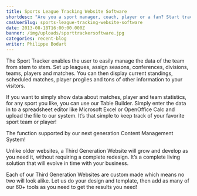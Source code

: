```yaml
---
title: Sports League Tracking Website Software
shortdesc: "Are you a sport manager, coach, player or a fan? Start tracking the progress of your team with our full fledged Sport Tracker developed especially for sport associations. It supports the most common team sports such as Hockey (both US and European scoring rules), Basketball, Soccer, Football and Baseball."
cmsUserSlug: sports-league-tracking-website-software
date: 2013-08-18T16:00:00.000Z
banner: /img/uploads/sporttrackersoftware.jpg
categories: recent-blog
writer: Philippe Bodart
---
```


The Sport Tracker enables the user to easily manage the data of the team from stem to stem. Set up leagues, assign seasons, conferences, divisions, teams, players and matches. You can then display current standings, scheduled matches, player progiles and tons of other information to your visitors.

If you want to simply show data about matches, player and team statistics, for any sport you like, you can use our Table Builder. Simply enter the data in to a spreadsheet editor like Microsoft Excel or OpenOffice Calc and upload the file to our system. It’s that simple to keep track of your favorite sport team or player!

The function supported by our next generation Content Management System!

Unlike older websites, a Third Generation Website will grow and develop as you need it, without requiring a complete redesign. It’s a complete living solution that will evolve in time with your business.

Each of our Third Generation Websites are custom made which means no two will look alike. Let us do your design and template, then add as many of our 60+ tools as you need to get the results you need!
